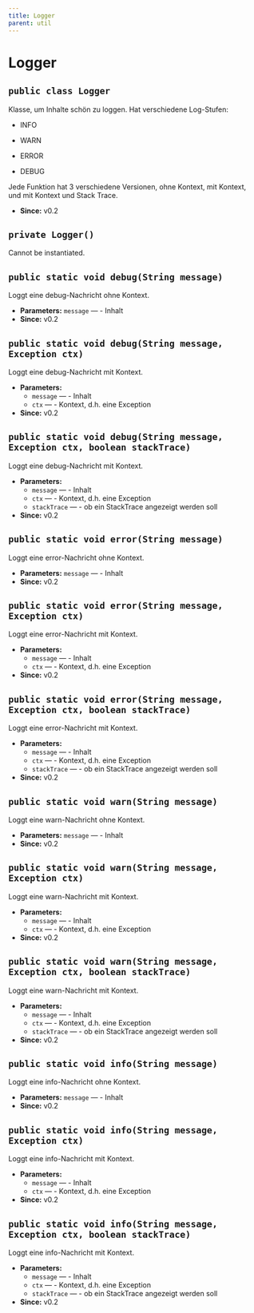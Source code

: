 ```yaml
---
title: Logger
parent: util
---
```


# Logger


## `public class Logger`

Klasse, um Inhalte schön zu loggen. Hat verschiedene Log-Stufen:



- INFO



- WARN



- ERROR



- DEBUG



Jede Funktion hat 3 verschiedene Versionen, ohne Kontext, mit Kontext, und mit Kontext und Stack Trace.

 * **Since:** v0.2

## `private Logger()`

Cannot be instantiated.

## `public static void debug(String message)`

Loggt eine debug-Nachricht ohne Kontext.

 * **Parameters:** `message` — - Inhalt
 * **Since:** v0.2

## `public static void debug(String message, Exception ctx)`

Loggt eine debug-Nachricht mit Kontext.

 * **Parameters:**
   * `message` — - Inhalt
   * `ctx` — - Kontext, d.h. eine Exception
 * **Since:** v0.2

## `public static void debug(String message, Exception ctx, boolean stackTrace)`

Loggt eine debug-Nachricht mit Kontext.

 * **Parameters:**
   * `message` — - Inhalt
   * `ctx` — - Kontext, d.h. eine Exception
   * `stackTrace` — - ob ein StackTrace angezeigt werden soll
 * **Since:** v0.2

## `public static void error(String message)`

Loggt eine error-Nachricht ohne Kontext.

 * **Parameters:** `message` — - Inhalt
 * **Since:** v0.2

## `public static void error(String message, Exception ctx)`

Loggt eine error-Nachricht mit Kontext.

 * **Parameters:**
   * `message` — - Inhalt
   * `ctx` — - Kontext, d.h. eine Exception
 * **Since:** v0.2

## `public static void error(String message, Exception ctx, boolean stackTrace)`

Loggt eine error-Nachricht mit Kontext.

 * **Parameters:**
   * `message` — - Inhalt
   * `ctx` — - Kontext, d.h. eine Exception
   * `stackTrace` — - ob ein StackTrace angezeigt werden soll
 * **Since:** v0.2

## `public static void warn(String message)`

Loggt eine warn-Nachricht ohne Kontext.

 * **Parameters:** `message` — - Inhalt
 * **Since:** v0.2

## `public static void warn(String message, Exception ctx)`

Loggt eine warn-Nachricht mit Kontext.

 * **Parameters:**
   * `message` — - Inhalt
   * `ctx` — - Kontext, d.h. eine Exception
 * **Since:** v0.2

## `public static void warn(String message, Exception ctx, boolean stackTrace)`

Loggt eine warn-Nachricht mit Kontext.

 * **Parameters:**
   * `message` — - Inhalt
   * `ctx` — - Kontext, d.h. eine Exception
   * `stackTrace` — - ob ein StackTrace angezeigt werden soll
 * **Since:** v0.2

## `public static void info(String message)`

Loggt eine info-Nachricht ohne Kontext.

 * **Parameters:** `message` — - Inhalt
 * **Since:** v0.2

## `public static void info(String message, Exception ctx)`

Loggt eine info-Nachricht mit Kontext.

 * **Parameters:**
   * `message` — - Inhalt
   * `ctx` — - Kontext, d.h. eine Exception
 * **Since:** v0.2

## `public static void info(String message, Exception ctx, boolean stackTrace)`

Loggt eine info-Nachricht mit Kontext.

 * **Parameters:**
   * `message` — - Inhalt
   * `ctx` — - Kontext, d.h. eine Exception
   * `stackTrace` — - ob ein StackTrace angezeigt werden soll
 * **Since:** v0.2
